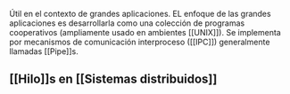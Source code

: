 Útil en el contexto de grandes aplicaciones. EL enfoque de las grandes aplicaciones es desarrollarla como una colección de programas cooperativos (ampliamente usado en ambientes [[UNIX]]). Se implementa por mecanismos de comunicación interproceso ([[IPC]]) generalmente llamadas [[Pipe]]s.

## [[Hilo]]s en [[Sistemas distribuidos]]
